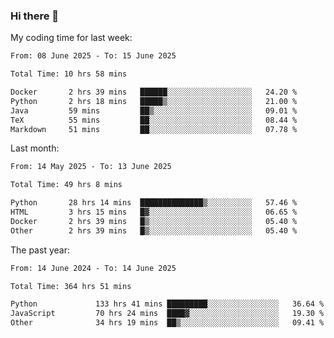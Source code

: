 ### Hi there 👋

My coding time for last week:

<!--START_SECTION:week-->

```txt
From: 08 June 2025 - To: 15 June 2025

Total Time: 10 hrs 58 mins

Docker       2 hrs 39 mins   ██████░░░░░░░░░░░░░░░░░░░   24.20 %
Python       2 hrs 18 mins   █████▒░░░░░░░░░░░░░░░░░░░   21.00 %
Java         59 mins         ██▒░░░░░░░░░░░░░░░░░░░░░░   09.01 %
TeX          55 mins         ██░░░░░░░░░░░░░░░░░░░░░░░   08.44 %
Markdown     51 mins         ██░░░░░░░░░░░░░░░░░░░░░░░   07.78 %
```

<!--END_SECTION:week-->

Last month:

<!--START_SECTION:month-->

```txt
From: 14 May 2025 - To: 13 June 2025

Total Time: 49 hrs 8 mins

Python       28 hrs 14 mins  ██████████████▒░░░░░░░░░░   57.46 %
HTML         3 hrs 15 mins   █▓░░░░░░░░░░░░░░░░░░░░░░░   06.65 %
Docker       2 hrs 39 mins   █▒░░░░░░░░░░░░░░░░░░░░░░░   05.40 %
Other        2 hrs 39 mins   █▒░░░░░░░░░░░░░░░░░░░░░░░   05.40 %
```

<!--END_SECTION:month-->

The past year:

<!--START_SECTION:year-->

```txt
From: 14 June 2024 - To: 14 June 2025

Total Time: 364 hrs 51 mins

Python             133 hrs 41 mins █████████░░░░░░░░░░░░░░░░   36.64 %
JavaScript         70 hrs 24 mins  ████▓░░░░░░░░░░░░░░░░░░░░   19.30 %
Other              34 hrs 19 mins  ██▒░░░░░░░░░░░░░░░░░░░░░░   09.41 %
```

<!--END_SECTION:year-->
